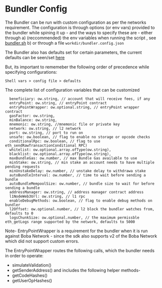 # Bundler Config

The Bundler can be run with custom configuration as per the networks requirement. The configuration is through options (or env vars) provided to the bundler while spining it up - and the ways to specify these are - either through a) (reccommended) the env variables when running the script , see [bundler.sh](https://github.com/bobanetwork/boba\_legacy/blob/develop/packages/boba/bundler/bundler.sh) b) or through a file `workdir/bundler.config.json`

The Bundler also has defaults set for certain parameters, the current defaults can be seen/set [here](https://github.com/bobanetwork/boba\_legacy/blob/develop/packages/boba/bundler/src/BundlerConfig.ts#L53)

But, its important to rememeber the following order of precedence while specifying configurations:

```
Shell vars > config file > defaults
```

The complete list of configuration variables that can be customized

```
  beneficiary: ow.string, // account that will receive fees, if any
  entryPoint: ow.string, // entryPoint contract
  entryPointWrapper: ow.optional.string, // entryPoint wrapper contract
  gasFactor: ow.string, 
  minBalance: ow.string, 
  mnemonic: ow.string, //mnemonic file or private key
  network: ow.string, // l2 network
  port: ow.string, // port to run on
  unsafe: ow.boolean, // flag to enable no storage or opcode checks
  conditionalRpc: ow.boolean, // flag to use eth_sendRawTransactionConditional RPC)
  whitelist: ow.optional.array.ofType(ow.string),
  blacklist: ow.optional.array.ofType(ow.string),
  maxBundleGas: ow.number, // max Bundle Gas available to use
  minStake: ow.string, // min stake an account needs to have multiple pending requests
  minUnstakeDelay: ow.number, // unstake delay to withdrawa stake
  autoBundleInterval: ow.number, // time to wait before sending a bundle
  autoBundleMempoolSize: ow.number, // bundle size to wait for before sending a bundle
  addressManager: ow.string, // address manager contract address
  l1NodeWeb3Url: ow.string, // l1 rpc
  enableDebugMethods: ow.boolean, // flag to enable debug methods on bundler
  l2Offset: ow.optional.number, // l2 block the bundler watches from, defaults to 0
  logsChunkSize: ow.optional.number, // the maximum permissble eth_getLogs range supported by the network, defaults to 5000
```

Note- EntryPointWrapper is a requirement for the bundler when it is run against Boba Network - since the sdk also supports v2 of the Boba Network which did not support custom errors.

The EntryPointWrapper routes the following calls, which the bundler needs in order to operate:

* simulateValidation()
* getSenderAddress() and includes the following helper methods-
* getCodeHashes()
* getUserOpHashes()
